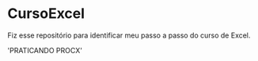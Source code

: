 # CursoExcel
Fiz esse repositório para identificar meu passo a passo do curso de Excel.


'PRATICANDO  PROCX' 
